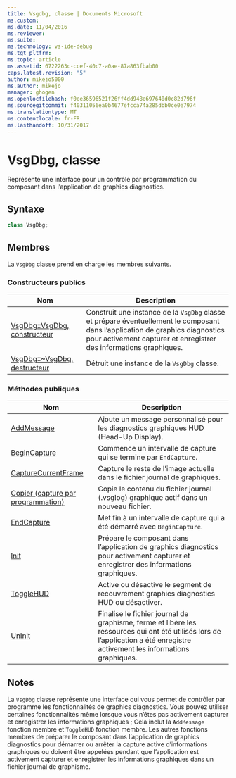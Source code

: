 ```yaml
---
title: Vsgdbg, classe | Documents Microsoft
ms.custom: 
ms.date: 11/04/2016
ms.reviewer: 
ms.suite: 
ms.technology: vs-ide-debug
ms.tgt_pltfrm: 
ms.topic: article
ms.assetid: 6722263c-ccef-40c7-a0ae-87a863fbab00
caps.latest.revision: "5"
author: mikejo5000
ms.author: mikejo
manager: ghogen
ms.openlocfilehash: f0ee36596521f26ff4dd948e697640d0c82d796f
ms.sourcegitcommit: f40311056ea0b4677efcca74a285dbb0ce0e7974
ms.translationtype: MT
ms.contentlocale: fr-FR
ms.lasthandoff: 10/31/2017
---
```

# <a name="vsgdbg-class"></a>VsgDbg, classe
Représente une interface pour un contrôle par programmation du composant dans l’application de graphics diagnostics.  
  
## <a name="syntax"></a>Syntaxe  
  
```C++  
class VsgDbg;  
```  
  
## <a name="members"></a>Membres  
 La `VsgDbg` classe prend en charge les membres suivants.  
  
### <a name="public-constructors"></a>Constructeurs publics  
  
|Nom|Description|  
|----------|-----------------|  
|[VsgDbg::VsgDbg, constructeur](vsgdbg-vsgdbg-constructor.md)|Construit une instance de la `VsgDbg` classe et prépare éventuellement le composant dans l’application de graphics diagnostics pour activement capturer et enregistrer des informations graphiques.|  
|[VsgDbg::~VsgDbg, destructeur](vsgdbg-tilde-vsgdbg-destructor.md)|Détruit une instance de la `VsgDbg` classe.|  
  
### <a name="public-methods"></a>M&#233;thodes publiques  
  
|Nom|Description|  
|----------|-----------------|  
|[AddMessage](addmessage.md)|Ajoute un message personnalisé pour les diagnostics graphiques HUD (Head-Up Display).|  
|[BeginCapture](begincapture.md)|Commence un intervalle de capture qui se termine par `EndCapture`.|  
|[CaptureCurrentFrame](capturecurrentframe.md)|Capture le reste de l’image actuelle dans le fichier journal de graphiques.|  
|[Copier (capture par programmation)](copy-programmatic-capture.md)|Copie le contenu du fichier journal (.vsglog) graphique actif dans un nouveau fichier.|  
|[EndCapture](endcapture.md)|Met fin à un intervalle de capture qui a été démarré avec `BeginCapture`.|  
|[Init](init.md)|Prépare le composant dans l’application de graphics diagnostics pour activement capturer et enregistrer des informations graphiques.|  
|[ToggleHUD](togglehud.md)|Active ou désactive le segment de recouvrement graphics diagnostics HUD ou désactiver.|  
|[UnInit](uninit.md)|Finalise le fichier journal de graphisme, ferme et libère les ressources qui ont été utilisés lors de l’application a été enregistre activement les informations graphiques.|  
  
## <a name="remarks"></a>Notes  
 La `VsgDbg` classe représente une interface qui vous permet de contrôler par programme les fonctionnalités de graphics diagnostics. Vous pouvez utiliser certaines fonctionnalités même lorsque vous n’êtes pas activement capturer et enregistrer les informations graphiques ; Cela inclut la `AddMessage` fonction membre et `ToggleHUD` fonction membre. Les autres fonctions membres de préparer le composant dans l’application de graphics diagnostics pour démarrer ou arrêter la capture active d’informations graphiques ou doivent être appelées pendant que l’application est activement capturer et enregistrer les informations graphiques dans un fichier journal de graphisme.